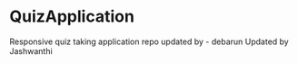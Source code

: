 # QuizApplication
Responsive quiz taking application
repo updated by - debarun
Updated by  Jashwanthi

